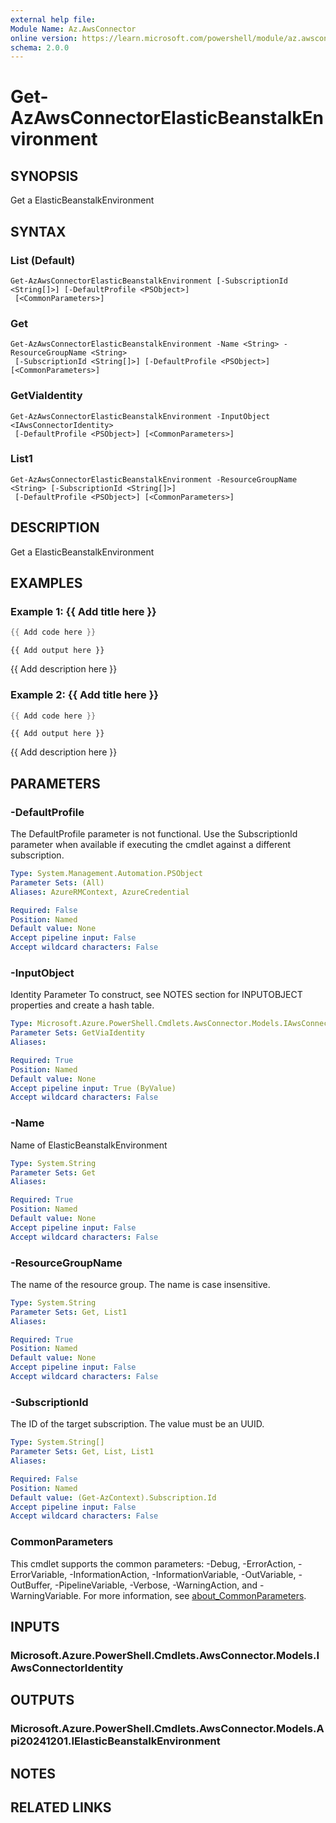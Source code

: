 ```yaml
---
external help file:
Module Name: Az.AwsConnector
online version: https://learn.microsoft.com/powershell/module/az.awsconnector/get-azawsconnectorelasticbeanstalkenvironment
schema: 2.0.0
---
```


# Get-AzAwsConnectorElasticBeanstalkEnvironment

## SYNOPSIS
Get a ElasticBeanstalkEnvironment

## SYNTAX

### List (Default)
```
Get-AzAwsConnectorElasticBeanstalkEnvironment [-SubscriptionId <String[]>] [-DefaultProfile <PSObject>]
 [<CommonParameters>]
```

### Get
```
Get-AzAwsConnectorElasticBeanstalkEnvironment -Name <String> -ResourceGroupName <String>
 [-SubscriptionId <String[]>] [-DefaultProfile <PSObject>] [<CommonParameters>]
```

### GetViaIdentity
```
Get-AzAwsConnectorElasticBeanstalkEnvironment -InputObject <IAwsConnectorIdentity>
 [-DefaultProfile <PSObject>] [<CommonParameters>]
```

### List1
```
Get-AzAwsConnectorElasticBeanstalkEnvironment -ResourceGroupName <String> [-SubscriptionId <String[]>]
 [-DefaultProfile <PSObject>] [<CommonParameters>]
```

## DESCRIPTION
Get a ElasticBeanstalkEnvironment

## EXAMPLES

### Example 1: {{ Add title here }}
```powershell
{{ Add code here }}
```

```output
{{ Add output here }}
```

{{ Add description here }}

### Example 2: {{ Add title here }}
```powershell
{{ Add code here }}
```

```output
{{ Add output here }}
```

{{ Add description here }}

## PARAMETERS

### -DefaultProfile
The DefaultProfile parameter is not functional.
Use the SubscriptionId parameter when available if executing the cmdlet against a different subscription.

```yaml
Type: System.Management.Automation.PSObject
Parameter Sets: (All)
Aliases: AzureRMContext, AzureCredential

Required: False
Position: Named
Default value: None
Accept pipeline input: False
Accept wildcard characters: False
```

### -InputObject
Identity Parameter
To construct, see NOTES section for INPUTOBJECT properties and create a hash table.

```yaml
Type: Microsoft.Azure.PowerShell.Cmdlets.AwsConnector.Models.IAwsConnectorIdentity
Parameter Sets: GetViaIdentity
Aliases:

Required: True
Position: Named
Default value: None
Accept pipeline input: True (ByValue)
Accept wildcard characters: False
```

### -Name
Name of ElasticBeanstalkEnvironment

```yaml
Type: System.String
Parameter Sets: Get
Aliases:

Required: True
Position: Named
Default value: None
Accept pipeline input: False
Accept wildcard characters: False
```

### -ResourceGroupName
The name of the resource group.
The name is case insensitive.

```yaml
Type: System.String
Parameter Sets: Get, List1
Aliases:

Required: True
Position: Named
Default value: None
Accept pipeline input: False
Accept wildcard characters: False
```

### -SubscriptionId
The ID of the target subscription.
The value must be an UUID.

```yaml
Type: System.String[]
Parameter Sets: Get, List, List1
Aliases:

Required: False
Position: Named
Default value: (Get-AzContext).Subscription.Id
Accept pipeline input: False
Accept wildcard characters: False
```

### CommonParameters
This cmdlet supports the common parameters: -Debug, -ErrorAction, -ErrorVariable, -InformationAction, -InformationVariable, -OutVariable, -OutBuffer, -PipelineVariable, -Verbose, -WarningAction, and -WarningVariable. For more information, see [about_CommonParameters](http://go.microsoft.com/fwlink/?LinkID=113216).

## INPUTS

### Microsoft.Azure.PowerShell.Cmdlets.AwsConnector.Models.IAwsConnectorIdentity

## OUTPUTS

### Microsoft.Azure.PowerShell.Cmdlets.AwsConnector.Models.Api20241201.IElasticBeanstalkEnvironment

## NOTES

## RELATED LINKS

